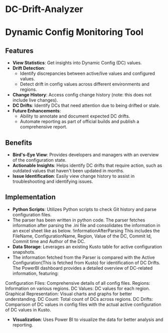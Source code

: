 # DC-Drift-Analyzer

# Dynamic Config Monitoring Tool

## Features

- **View Statistics**: Get insights into Dynamic Config (DC) values.
- **Drift Detection**:
  - Identify discrepancies between active/live values and configured values.
  - Detect drift in config values across different environments and regions.
- **Change History**: Access config change history (note: this does not include live changes).
- **DC Drifts**: Identify DCs that need attention due to being drifted or stale.
- **Future Enhancements**:
  - Ability to annotate and document expected DC drifts.
  - Automate reporting as part of official builds and publish a comprehensive report.

## Benefits

- **Bird's-Eye View**: Provides developers and managers with an overview of the configuration state.
- **Actionable Insights**: Helps identify DC drifts that require action, such as outdated values that haven't been updated in months.
- **Issue Identification**: Easily view change history to assist in troubleshooting and identifying issues.

## Implementation

- **Python Scripts**: Utilizes Python scripts to check Git history and parse configuration files.
- The parser has been written in python code. The parser fetches information after parsing the .ini file and consolidates the information in an excel sheet like as below.
!informationAfterParsing
This includes the FileName, ConfigurationName, Region, Value of the DC, Commit Id, Commit time and Author of the DC.
- **Data Storage**: Leverages an existing Kusto table for active configuration snapshots.
- The information fetched from the Parser is compared with the Active Configuration(This is fetched from Kusto) for identification of DC Drifts.
The PowerBI dashboard provides a detailed overview of DC-related information, featuring:

Configuration Files: Comprehensive details of all config files.
Regions: Information on various regions.
DC Values: DC values for each region.
Graphical Representation: Visual charts and graphs for better understanding.
DC Count: Total count of DCs across regions.
DC Drifts: Comparison of DC values in config files with the actual active configuration of DC values in Kusto.
- **Visualization**: Uses Power BI to visualize the data for better analysis and reporting.
